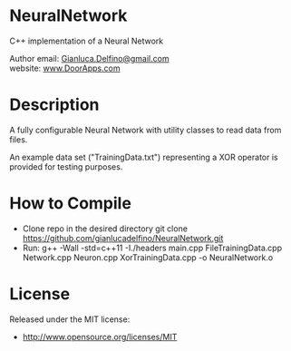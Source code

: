 NeuralNetwork
==========
C++ implementation of a Neural Network

Author email: Gianluca.Delfino@gmail.com
<br>
website: www.DoorApps.com

Description
===========
<p>
A fully configurable Neural Network with utility classes to read data from files.
</p>
<p>
An example data set ("TrainingData.txt") representing a XOR operator is provided for testing purposes.
</p>

How to Compile
===========
- Clone repo in the desired directory
  git clone https://github.com/gianlucadelfino/NeuralNetwork.git
- Run:
  g++ -Wall -std=c++11 -I./headers main.cpp FileTrainingData.cpp Network.cpp Neuron.cpp XorTrainingData.cpp -o NeuralNetwork.o



License
=======

Released under the MIT license:

* http://www.opensource.org/licenses/MIT
